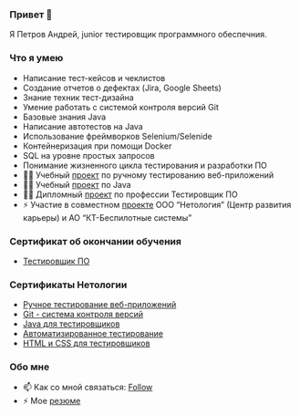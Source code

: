 ### Привет 👋
Я Петров Андрей, junior тестировщик программного обеспечния.
### Что я умею
- Написание тест-кейсов и чеклистов
- Создание отчетов о дефектах (Jira, Google Sheets)
- Знание техник тест-дизайна
- Умение работать с системой контроля версий Git
- Базовые знания Java
- Написание автотестов на Java
- Использование фреймворков Selenium/Selenide
- Контейнеризация при помощи Docker
- SQL на уровне простых запросов
- Понимание жизненного цикла тестирования и разработки ПО
- 👨‍🎓 Учебный [проект](https://docs.google.com/spreadsheets/d/1MI97uP1Y5FtxhtI-DZlockXpW5pEJ-bEoEogtIeN3oc/edit#gid=0) по ручному тестированию веб-приложений
- 👨‍🎓 Учебный [проект](https://github.com/Andy-Pe/TeamProject-Petrov_Gorokhov) по Java 
- 👨‍🎓 Дипломный [проект](https://github.com/Andy-Pe/Diploma-project) по профессии Тестировщик ПО
- ⚡ Участие в совместном [проекте](https://github.com/Andy-Pe/Andy-Pe/blob/main/%D0%A0%D0%B5%D0%BA%D0%BE%D0%BC%D0%B5%D0%BD%D0%B4%D0%B0%D1%82%D0%B5%D0%BB%D1%8C%D0%BD%D0%BE%D0%B5%20%D0%BF%D0%B8%D1%81%D1%8C%D0%BC%D0%BE.%20%D0%9A%D0%A2-%D0%91%D0%B5%D1%81%D0%BF%D0%B8%D0%BB%D0%BE%D1%82%D0%BD%D1%8B%D0%B5%20%D1%81%D0%B8%D1%81%D1%82%D0%B5%D0%BC%D1%8B.pdf) ООО “Нетология” (Центр развития 
карьеры) и АО “КТ-Беспилотные системы”

### Сертификат об окончании обучения
- [Тестировщик ПО](https://github.com/Andy-Pe/Andy-Pe/blob/main/Software%20tester.pdf)
### Сертификаты Нетологии
- [Ручное тестирование веб-приложений](https://github.com/Andy-Pe/Andy-Pe/blob/main/Manual%20web%20application%20testing.pdf)
- [Git - система контроля версий](https://github.com/Andy-Pe/Andy-Pe/blob/main/Git.pdf)
- [Java для тестировщиков](https://github.com/Andy-Pe/Andy-Pe/blob/main/Java%20for%20Testers.pdf)
- [Автоматизированное тестирование](https://github.com/Andy-Pe/Andy-Pe/blob/main/Automated%20Testing.pdf)
- [HTML и CSS для тестировщиков](https://github.com/Andy-Pe/Andy-Pe/blob/main/HTML%20%26%20CSS%20for%20testers.pdf)

### Обо мне
- 📫 Как со мной связаться: [Follow](https://andrey-petrov.taplink.ws/)
- ⚡ Мое [резюме](https://docs.google.com/document/d/1bOUbQJEaBdMbQTYIyghLk62W5uPW67XwFql56fyf324/edit#)
